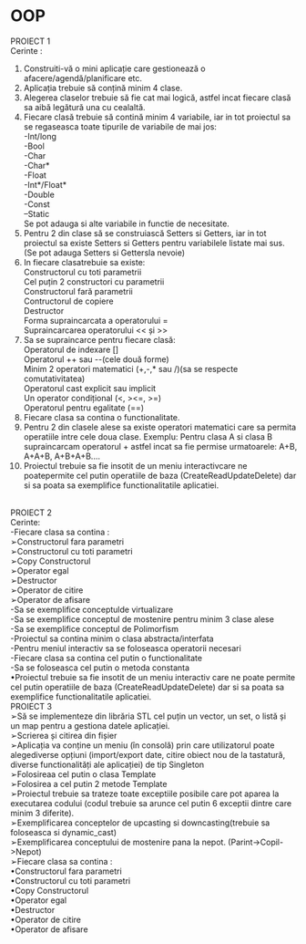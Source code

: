 # OOP
PROIECT 1 <br />
Cerinte :<br />
1. Construiti-vă   o   mini   aplicație   care   gestionează   o  afacere/agendă/planificare etc.<br />
2. Aplicația trebuie să conțină minim 4 clase.<br />
3. Alegerea claselor trebuie să fie cat mai logică, astfel incat fiecare clasă sa aibă legătură una cu cealaltă.<br />
4.  Fiecare  clasă trebuie  să  contină minim  4 variabile,  iar  in  tot proiectul sa se regaseasca toate tipurile de variabile de mai jos:<br />
-Int/long<br />
-Bool<br />
-Char<br />
-Char*<br />
-Float<br />
-Int*/Float*<br />
-Double<br />
-Const<br />
–Static<br />
Se pot adauga si alte variabile in functie de necesitate.<br />
6. Pentru 2 din clase să se construiască Setters si Getters, iar in tot proiectul  sa  existe Setters  si  Getters  pentru  variabilele  listate  mai sus. (Se pot adauga  Setters si Gettersla nevoie)<br />
6. In fiecare clasatrebuie sa existe:<br />
Constructorul cu toti parametrii<br />
Cel puțin 2 constructori cu parametrii <br />
Constructorul fară parametrii<br />
Contructorul de copiere<br />
Destructor<br />
Forma supraincarcata a operatorului =<br />
Supraincarcarea operatorului << și >> <br />
7. Sa se supraincarce pentru fiecare clasă:<br />
Operatorul de indexare []<br />
Operatorul ++ sau --(cele două forme)<br />
Minim  2  operatori  matematici  (+,-,*  sau  /)(sa  se  respecte comutativitatea)<br />
Operatorul cast explicit sau implicit<br />
Un operator condițional (<, ><=, >=)<br />
Operatorul pentru egalitate (==)<br />
8.  Fiecare  clasa sa contina o functionalitate.  <br />
9. Pentru 2 din clasele alese sa existe operatori matematici care sa permita operatiile intre cele doua clase. Exemplu:  Pentru  clasa  A  si  clasa  B    supraincarcam  operatorul  + astfel incat    sa    fie    permise urmatoarele:    A+B,    A+A+B, A+B+A+B....<br />
10.  Proiectul trebuie  sa  fie insotit  de  un  meniu  interactivcare ne poatepermite cel putin operatiile de baza (CreateReadUpdateDelete)    dar    si    sa poata    sa    exemplifice functionalitatile aplicatiei. <br />
<br />
        PROIECT 2 <br />
Cerinte:<br />
-Fiecare clasa sa contina :<br />
➢Constructorul fara parametri <br />
➢Constructorul cu toti parametri<br />
➢Copy Constructorul<br />
➢Operator egal<br />
➢Destructor<br />
➢Operator de citire<br /> 
➢Operator de afisare<br />
-Sa se exemplifice conceptulde virtualizare<br />
-Sa se exemplifice conceptul de mostenire pentru minim 3 clase alese<br />
-Sa se exemplifice conceptul de Polimorfism<br />
-Proiectul sa contina minim o clasa abstracta/interfata<br />
-Pentru meniul interactiv sa se foloseasca operatorii necesari<br />
-Fiecare clasa sa contina cel putin o functionalitate<br />
-Sa se foloseasca cel putin o metoda constanta<br />
 •Proiectul trebuie sa fie insotit de un meniu interactiv care ne poate permite cel putin operatiile de baza (CreateReadUpdateDelete) dar si sa poata sa exemplifice functionalitatile aplicatiei. <br />
          PROIECT 3 <br />
 ➢Să se implementeze din librăria STL cel puțin un vector, un set, o listă și un map pentru a gestiona datele aplicației.<br />
 ➢Scrierea și citirea din fișier<br />
 ➢Aplicația va conține un meniu (în consolă) prin care utilizatorul poate alegediverse opțiuni (import/export date, citire obiect nou de la tastatură, diverse functionalități ale aplicației) de tip Singleton<br />
 ➢Folosireaa cel putin o clasa Template <br />
 ➢Folosirea a cel putin 2 metode Template<br />
 ➢Proiectul trebuie sa trateze toate exceptiile posibile care pot aparea la executarea codului (codul trebuie sa arunce cel putin 6 exceptii dintre care minim 3 diferite).<br />
 ➢Exemplificarea conceptelor de upcasting si downcasting(trebuie sa foloseasca si dynamic_cast)<br />
 ➢Exemplificarea conceptului de mostenire pana la nepot. (Parint->Copil->Nepot)<br />
 ➢Fiecare clasa sa contina :<br />
 •Constructorul fara parametri<br />
 •Constructorul cu toti parametri<br />
 •Copy Constructorul<br />
 •Operator egal<br />
 •Destructor<br />
 •Operator de citire<br /> 
 •Operator de afisare<br />
